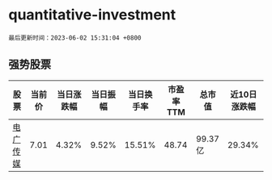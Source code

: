 # quantitative-investment

`最后更新时间：2023-06-02 15:31:04 +0800`

## 强势股票

|股票|当前价|当日涨跌幅|当日振幅|当日换手率|市盈率TTM|总市值|近10日涨跌幅|
|----|----|----|----|----|----|----|----|
|[电广传媒](https://xueqiu.com/S/SZ000917)|7.01|4.32%|9.52%|15.51%|48.74|99.37亿|29.34%|
